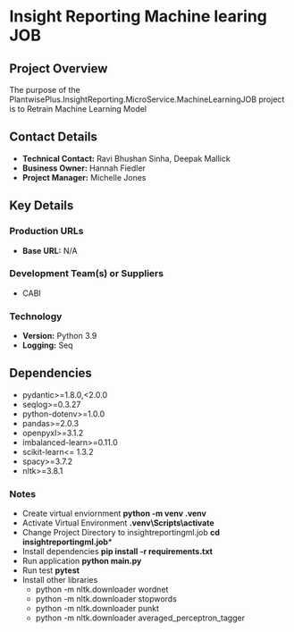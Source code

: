 # Insight Reporting Machine learing JOB
 
## Project Overview
The purpose of the PlantwisePlus.InsightReporting.MicroService.MachineLearningJOB project is to Retrain Machine Learning Model

## Contact Details
* **Technical Contact:** Ravi Bhushan Sinha, Deepak Mallick
* **Business Owner:** Hannah Fiedler
* **Project Manager:** Michelle Jones

## Key Details

### Production URLs
* **Base URL:** N/A

### Development Team(s) or Suppliers
* CABI

### Technology
* **Version:** Python 3.9
* **Logging:** Seq

## Dependencies
* pydantic>=1.8.0,<2.0.0
* seqlog>=0.3.27
* python-dotenv>=1.0.0
* pandas>=2.0.3
* openpyxl>=3.1.2
* imbalanced-learn>=0.11.0
* scikit-learn<= 1.3.2
* spacy>=3.7.2
* nltk>=3.8.1

### Notes
* Create virtual enviornment 
**python -m venv .venv**
* Activate Virtual Environment
**.venv\Scripts\activate**
* Change Project Directory to insightreportingml.job
**cd insightreportingml.job***
* Install dependencies
**pip install -r requirements.txt**
* Run application
**python main.py**
* Run test
**pytest**
* Install other libraries
  * python -m nltk.downloader wordnet
  * python -m nltk.downloader stopwords
  * python -m nltk.downloader punkt
  * python -m nltk.downloader averaged_perceptron_tagger

